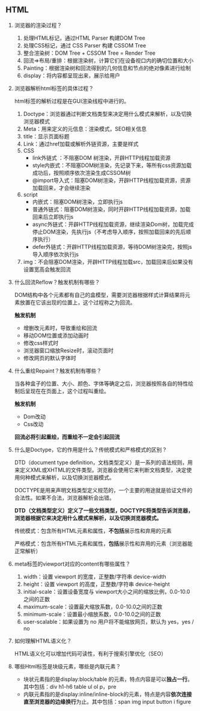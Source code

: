 ## HTML

1. 浏览器的渲染过程？

   1. 处理HTML标记，通过HTML Parser 构建DOM Tree
   2. 处理CSS标记，通过 CSS Parser 构建 CSSOM Tree
   3. 整合渲染树：DOM Tree + CSSOM Tree = Render Tree
   4. 回流=>布局/重排：根据渲染树，计算它们在设备视口内的确切位置和大小
   5. Painting：根据渲染树和回流得到的几何信息和节点的绝对像素进行绘制
   6. display：将内容都呈现出来，展示给用户

2. 浏览器解析html标签的具体过程？

   html标签的解析过程是在GUI渲染线程中进行的。

   1. Doctype：浏览器通过判断文档类型来决定用什么模式来解析，以及切换浏览器模式
   2. Meta：用来定义的元信息：渲染模式，SEO相关信息
   3. title：显示页面标题
   4. Link：通过href加载或解析外链资源，主要是样式
   5. CSS
      - link外链式 ：不阻塞DOM 树渲染，开辟HTTP线程加载资源
      - style内嵌式：不阻塞DOM树渲染，先记录下来，等所有css资源加载成功后，按照顺序依次渲染生成CSSOM树
      - @import导入式：阻塞DOM树渲染，开辟HTTP线程加载资源，资源加载回来，才会继续渲染
   6. script
      - 内嵌式：阻塞DOM树渲染，立即执行js
      - 普通外链式：阻塞DOM树渲染，同时开辟HTTP线程加载资源，加载回来后立即执行js
      - async外链式：开辟HTTP线程加载资源，继续渲染Dom树，加载完成停止DOM渲染，先执行js（不考虑导入顺序，按照加载回来的先后顺序执行）
      - defer外链式：开辟HTTP线程加载资源，等待DOM树渲染完，按照js导入顺序依次执行js
   7. img：不会阻塞DOM渲染，开辟HTTP线程加载src，加载回来后如果没有设置宽高会触发回流

3. 什么回流Reflow？触发机制有哪些？

   DOM结构中各个元素都有自己的盒模型，需要浏览器根据样式计算结果将元素放置在它该出现的位置上，这个过程称之为回流。

   **触发机制**

   - 增删改元素时，导致重绘和回流
   - 移动DOM位置或添加动画时
   - 修改css样式时
   - 浏览器窗口缩放Resize时，滚动页面时
   - 修改网页的默认字体时

4. 什么重绘Repaint？触发机制有哪些？

   当各种盒子的位置、大小、颜色、字体等确定之后，浏览器按照各自的特性绘制后呈现在在页面上，这个过程叫重绘。

   **触发机制**

   - Dom改动
   - Css改动

   **回流必将引起重绘，而重绘不一定会引起回流**

5. 什么是Doctype，它的作用是什么？传统模式和严格模式的区别？

   DTD（document type definition，文档类型定义）是一系列的语法规则，用来定义XML或XHTML的文件类型。浏览器会使用它来判断文档类型，决定使用何种模式来解析，以及切换浏览器模式。

   DOCTYPE是用来声明文档类型定义规范的，一个主要的用途就是验证文件的合法性。如果不合法，浏览器解析会出错。

   **DTD（文档类型定义）定义了一些文档类型，DOCTYPE将类型告诉浏览器，浏览器根据它来决定用什么模式来解析，以及切换浏览器模式。**

   传统模式：包含所有HTML元素和属性，**不包括**展示性和弃用的元素

   严格模式：包含所有HTML元素和属性，**包括**展示性和弃用的元素（浏览器能正常解析）

6. meta标签的viewport对应的content有哪些属性？

   1.  width：设置 viewport 的宽度，正整数/字符串 device-width
   2.  height：设置 viewport 的高度，正整数/字符串 device-height
   3.  initial-scale：设置设备宽度与 viewport大小之间的缩放比例，0.0-10.0之间的正数
   4.  maximum-scale：设置最大缩放系数，0.0-10.0之间的正数
   5.  minimum-scale：设置最小缩放系数，0.0-10.0之间的正数
   6.  user-scalable：如果设置为 no 用户将不能缩放网页，默认为 yes，yes / no

7. 如何理解HTML语义化？

   HTML语义化可以增加代码可读性，有利于搜索引擎优化（SEO）

8. 哪些Html标签是块级元素，哪些是内联元素？

   - 块状元素指的是display:block/table 的元素，特点内容是可以**独占一行**。其中包括：div h1-h6 table ul ol p，pre
   - 内联元素指的是display:inline/inline-block的元素，特点是内容**依次连接直至浏览器的边缘换行**为止。其中包括：span img input button i figure

